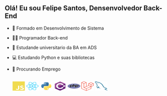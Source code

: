 ## Olá! Eu sou Felipe Santos, Densenvolvedor Back-End
- 📖 Formado em Desenvolvimento de Sistema
- 👨‍💻 Programador Back-end
- 🏫 Estudande universitario da BA em ADS
- 💻 Estudando Python e suas bibliotecas
- 📍 Procurando Emprego

  <div style="display: inline_block"><br>
  <img align="center" alt="Felipe-js" height="30" width="40" src="https://raw.githubusercontent.com/devicons/devicon/master/icons/javascript/javascript-plain.svg">
  <img align="center" alt="Felipe-react" height="30" width="40" src="https://raw.githubusercontent.com/devicons/devicon/master/icons/react/react-original.svg">
  <img align="center" alt="Felipe-Python" height="30" width="40" src="https://raw.githubusercontent.com/devicons/devicon/master/icons/python/python-original.svg">
  <img align="center" alt="Felipe-Csharp" height="30" width="40" src="https://raw.githubusercontent.com/devicons/devicon/master/icons/csharp/csharp-original.svg">
  <img align="center" alt="Felipe-php" height="30" width="40" src="https://raw.githubusercontent.com/devicons/devicon/master/icons/php/php-original.svg">
    <img align="center" alt="Felipe-Laravel" height="30" width="40" src="https://raw.githubusercontent.com/devicons/devicon/master/icons/laravel/laravel-original.svg">
      <img align="center" alt="Felipe-sql" height="30" width="40" src="https://raw.githubusercontent.com/devicons/devicon/master/icons/mysql/mysql-original.svg">
</div>

  ##
